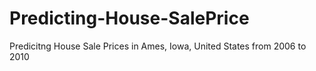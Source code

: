 # Predicting-House-SalePrice
Predicitng House Sale Prices in Ames, Iowa, United States from 2006 to 2010
